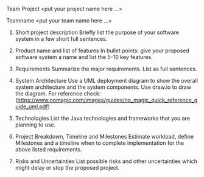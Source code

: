 Team Project <put your project name here ...>

Teamname <put your team name here ...>

1.	Short project description
Briefly list the purpose of your software system in a few short full sentences.

2.	Product name and list of features
In bullet points: give your proposed software system a name and list the 5-10 key features.

3.	Requirements
Summarize the major requirements. List as full sentences.

4.	System Architecture
Use a UML deployment diagram to show the overall system architecture and the system components. Use draw.io to draw the diagram. For reference check: (https://www.nomagic.com/images/guides/no_magic_quick_reference_guide_uml.pdf)

5.	Technologies
List the Java technologies and frameworks that you are planning to use.

6.	Project Breakdown, Timeline and Milestones
Estimate workload, define Milestones and a timeline when to complete implementation for the above listed requirements.

7.	Risks and Uncertainties
List possible risks and other uncertainties which might delay or stop the proposed project.
